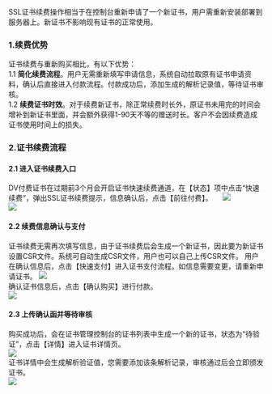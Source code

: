 SSL证书续费操作相当于在控制台重新申请了一个新证书，用户需重新安装部署到服务器上。新证书不影响现有证书的正常使用。
### 1.续费优势
证书续费与重新购买相比，有以下优势：    
1.1 **简化续费流程**。用户无需重新填写申请信息，系统自动拉取原有证书申请资料，确认后直接进入付款流程。付款成功后，添加生成的解析记录值，等待证书审核。   
1.2 **续费证书时效**。对于续费新证书，除正常续费时长外，原证书未用完的时间会增补到新证书里面，并会额外获得1-90天不等的赠送时长。客户不会因续费造成证书使用时间上的损失。   
    
### 2.证书续费流程
#### 2.1 进入证书续费入口
DV付费证书在过期前3个月会开启证书快速续费通道，在【状态】项中点击“快速续费”，弹出SSL证书续费提示，信息确认后，点击【前往付费】。    
![](https://mc.qcloudimg.com/static/img/d6555ae3c172ed86f2ebe3e59c600ff7/1.png)   
![](https://mc.qcloudimg.com/static/img/4e836183f65efca6d3f33975b297d9c6/2.png)   
#### 2.2 续费信息确认与支付
证书续费无需再次填写信息，由于证书续费后会生成一个新证书，因此要为新证书设置CSR文件。系统可自动生成CSR文件，用户也可以自己上传CSR文件。
用户在确认信息后，点击【快速支付】进入证书支付流程。如信息需要变更，请重新申请证书。
![](https://mc.qcloudimg.com/static/img/25feed97032dec3dd6848de63c14f39e/3.png)   
确认证书信息后，点击【确认购买】进行付款。   
![](https://mc.qcloudimg.com/static/img/b7f7bfa086caad55beb016b6753de6e2/5.png)  
#### 2.3 上传确认函并等待审核
购买成功后，会在证书管理控制台的证书列表中生成一个新的证书，状态为“待验证”，点击【详情】进入证书详情页。   
![](https://mc.qcloudimg.com/static/img/5e042746658b3c8e2158d065f890ee8f/6.png)    
证书详情中会生成解析验证值，您需要添加该条解析记录，审核通过后会立即颁发证书。    
![](https://mc.qcloudimg.com/static/img/772a862270a42e29357e08b18f4c125d/4.png)


